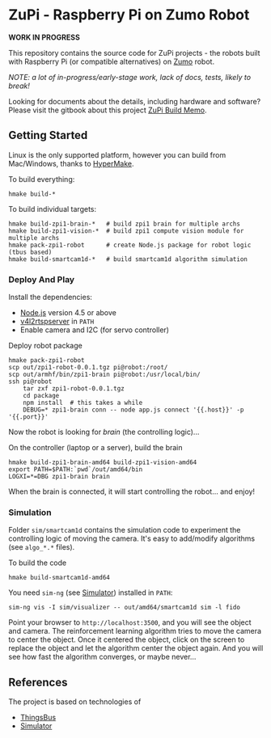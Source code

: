# ZuPi - Raspberry Pi on Zumo Robot

**WORK IN PROGRESS**

This repository contains the source code for ZuPi projects - the robots built
with Raspberry Pi (or compatible alternatives) on
[Zumo](https://www.pololu.com/category/129/zumo-robots-and-accessories) robot.

_NOTE: a lot of in-progress/early-stage work, lack of docs, tests, likely to break!_

Looking for documents about the details, including hardware and software? Please
visit the gitbook about this project [ZuPi Build Memo](https://easeway.gitbooks.io/zupi-build-memo/content/).

## Getting Started

Linux is the only supported platform, however you can build from Mac/Windows,
thanks to [HyperMake](https://evo-cloud.github.io/hmake).


To build everything:

```
hmake build-*
```

To build individual targets:

```
hmake build-zpi1-brain-*   # build zpi1 brain for multiple archs
hmake build-zpi1-vision-*  # build zpi1 compute vision module for multiple archs
hmake pack-zpi1-robot      # create Node.js package for robot logic (tbus based)
hmake build-smartcam1d-*   # build smartcam1d algorithm simulation
```

### Deploy And Play

Install the dependencies:

- [Node.js](http://nodejs.org) version 4.5 or above
- [v4l2rtspserver](https://github.com/mpromonet/v4l2rtspserver) in `PATH`
- Enable camera and I2C (for servo controller)

Deploy robot package

```
hmake pack-zpi1-robot
scp out/zpi1-robot-0.0.1.tgz pi@robot:/root/
scp out/armhf/bin/zpi1-brain pi@robot:/usr/local/bin/
ssh pi@robot
    tar zxf zpi1-robot-0.0.1.tgz
    cd package
    npm install  # this takes a while
    DEBUG=* zpi1-brain conn -- node app.js connect '{{.host}}' -p '{{.port}}'
```

Now the robot is looking for _brain_ (the controlling logic)...

On the controller (laptop or a server), build the brain

```
hmake build-zpi1-brain-amd64 build-zpi1-vision-amd64
export PATH=$PATH:`pwd`/out/amd64/bin
LOGXI=*=DBG zpi1-brain brain
```

When the brain is connected, it will start controlling the robot...
and enjoy!

### Simulation

Folder `sim/smartcam1d` contains the simulation code to experiment the controlling
logic of moving the camera. It's easy to add/modify algorithms (see `algo_*.*` files).

To build the code

```
hmake build-smartcam1d-amd64
```

You need `sim-ng` (see [Simulator](https://github.com/robotalks/simulator)) installed
in `PATH`:

```
sim-ng vis -I sim/visualizer -- out/amd64/smartcam1d sim -l fido
```

Point your browser to `http://localhost:3500`, and you will see the object and camera.
The reinforcement learning algorithm tries to move the camera to center the object.
Once it centered the object, click on the screen to replace the object and let
the algorithm center the object again.
And you will see how fast the algorithm converges, or maybe never...

## References

The project is based on technologies of

- [ThingsBus](https://github.com/robotalks/tbus)
- [Simulator](https://github.com/robotalks/simulator)
